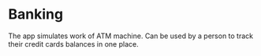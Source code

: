 # Banking

The app simulates work of ATM machine. Can be used by a person to track their credit cards balances in one place.
